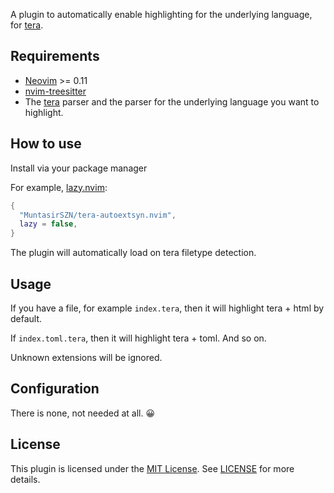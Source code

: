 A plugin to automatically enable highlighting for the underlying language, for [tera](https://github.com/keats/tera).

## Requirements

- [Neovim](https://neovim.io/) >= 0.11
- [nvim-treesitter](https://github.com/nvim-treesitter/nvim-treesitter)
- The [tera]() parser and the parser for the underlying language you want to highlight.

## How to use

Install via your package manager

For example, [lazy.nvim](https://github.com/folke/lazy.nvim):

```lua
{
  "MuntasirSZN/tera-autoextsyn.nvim",
  lazy = false,
}
```

The plugin will automatically load on tera filetype detection.

## Usage

If you have a file, for example `index.tera`, then it will highlight tera + html by default.

If `index.toml.tera`, then it will highlight tera + toml. And so on.

Unknown extensions will be ignored.

## Configuration

There is none, not needed at all. 😀

## License

This plugin is licensed under the [MIT License](https://opensource.org/licenses/MIT). See [LICENSE](./LICENSE) for more details.
